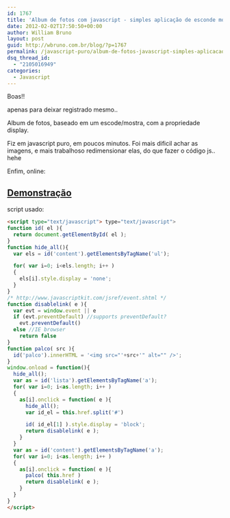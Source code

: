 ```yaml
---
id: 1767
title: 'Album de fotos com javascript - simples aplicação de esconde mostra'
date: 2012-02-02T17:50:50+00:00
author: William Bruno
layout: post
guid: http://wbruno.com.br/blog/?p=1767
permalink: /javascript-puro/album-de-fotos-javascript-simples-aplicacao-de-esconde-mostra/
dsq_thread_id:
  - "2105016949"
categories:
  - Javascript
---
```

Boas!!

apenas para deixar registrado mesmo..

<!--more-->

Album de fotos, baseado em um escode/mostra, com a propriedade display.

Fiz em javascript puro, em poucos minutos. Foi mais dificil achar as imagens, e mais trabalhoso redimensionar elas, do que fazer o código js.. hehe

Enfim, online:

## <a href="http://wbruno.com.br/scripts/album-disney.html" target="_blank">Demonstração</a>

script usado:

``` html
<script type="text/javascript"> type="text/javascript">
function id( el ){
  return document.getElementById( el );
}
function hide_all(){
  var els = id('content').getElementsByTagName('ul');

  for( var i=0; i<els.length; i++ )
  {
    els[i].style.display = 'none';
  }
}
/* http://www.javascriptkit.com/jsref/event.shtml */
function disablelink( e ){
  var evt = window.event || e
  if (evt.preventDefault) //supports preventDefault?
    evt.preventDefault()
  else //IE browser
    return false
}
function palco( src ){
  id('palco').innerHTML = '<img src="'+src+'" alt="" />';
}
window.onload = function(){
  hide_all();
  var as = id('lista').getElementsByTagName('a');
  for( var i=0; i<as.length; i++ )
  {
    as[i].onclick = function( e ){
      hide_all();
      var id_el = this.href.split('#')

      id( id_el[1] ).style.display = 'block';
      return disablelink( e );
    }
  }
  var as = id('content').getElementsByTagName('a');
  for( var i=0; i<as.length; i++ )
  {
    as[i].onclick = function( e ){
      palco( this.href )
      return disablelink( e );
    }
  }
}
</script>
```

